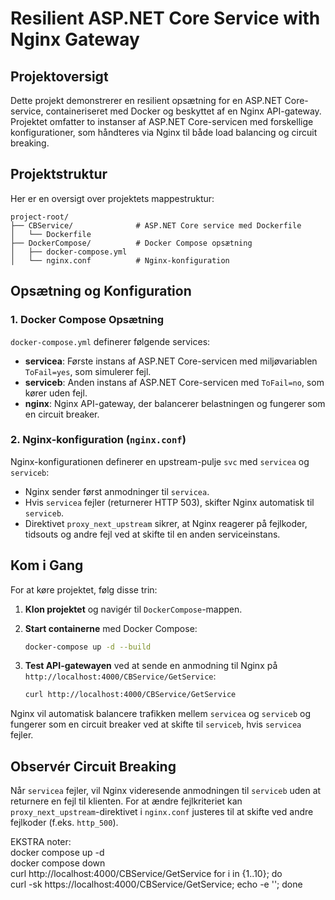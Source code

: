 # Resilient ASP.NET Core Service with Nginx Gateway

## Projektoversigt

Dette projekt demonstrerer en resilient opsætning for en ASP.NET Core-service, containeriseret med Docker og beskyttet af en Nginx API-gateway. Projektet omfatter to instanser af ASP.NET Core-servicen med forskellige konfigurationer, som håndteres via Nginx til både load balancing og circuit breaking.

## Projektstruktur

Her er en oversigt over projektets mappestruktur:

```plaintext
project-root/
├── CBService/              # ASP.NET Core service med Dockerfile
│   └── Dockerfile
├── DockerCompose/          # Docker Compose opsætning
│   ├── docker-compose.yml
│   └── nginx.conf          # Nginx-konfiguration
```
## Opsætning og Konfiguration

### 1. Docker Compose Opsætning

`docker-compose.yml` definerer følgende services:

- **servicea**: Første instans af ASP.NET Core-servicen med miljøvariablen `ToFail=yes`, som simulerer fejl.
- **serviceb**: Anden instans af ASP.NET Core-servicen med `ToFail=no`, som kører uden fejl.
- **nginx**: Nginx API-gateway, der balancerer belastningen og fungerer som en circuit breaker.

### 2. Nginx-konfiguration (`nginx.conf`)

Nginx-konfigurationen definerer en upstream-pulje `svc` med `servicea` og `serviceb`:

- Nginx sender først anmodninger til `servicea`.
- Hvis `servicea` fejler (returnerer HTTP 503), skifter Nginx automatisk til `serviceb`.
- Direktivet `proxy_next_upstream` sikrer, at Nginx reagerer på fejlkoder, tidsouts og andre fejl ved at skifte til en anden serviceinstans.

## Kom i Gang

For at køre projektet, følg disse trin:

1. **Klon projektet** og navigér til `DockerCompose`-mappen.
2. **Start containerne** med Docker Compose:

    ```bash
    docker-compose up -d --build
    ```

3. **Test API-gatewayen** ved at sende en anmodning til Nginx på `http://localhost:4000/CBService/GetService`:

    ```bash
    curl http://localhost:4000/CBService/GetService
    ```

Nginx vil automatisk balancere trafikken mellem `servicea` og `serviceb` og fungerer som en circuit breaker ved at skifte til `serviceb`, hvis `servicea` fejler.

## Observér Circuit Breaking

Når `servicea` fejler, vil Nginx videresende anmodningen til `serviceb` uden at returnere en fejl til klienten. For at ændre fejlkriteriet kan `proxy_next_upstream`-direktivet i `nginx.conf` justeres til at skifte ved andre fejlkoder (f.eks. `http_500`).



EKSTRA noter:  
docker compose up -d  
docker compose down  
curl http://localhost:4000/CBService/GetService
for i in {1..10}; do \
curl -sk https://localhost:4000/CBService/GetService; echo -e ''; done
